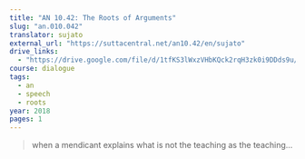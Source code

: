 ```yaml
---
title: "AN 10.42: The Roots of Arguments"
slug: "an.010.042"
translator: sujato
external_url: "https://suttacentral.net/an10.42/en/sujato"
drive_links:
  - "https://drive.google.com/file/d/1tfKS3lWxzVHbKQck2rqH3zk0i9DDds9u/view?usp=drivesdk"
course: dialogue
tags:
  - an
  - speech
  - roots
year: 2018
pages: 1
---
```


> when a mendicant explains what is not the teaching as the teaching...
